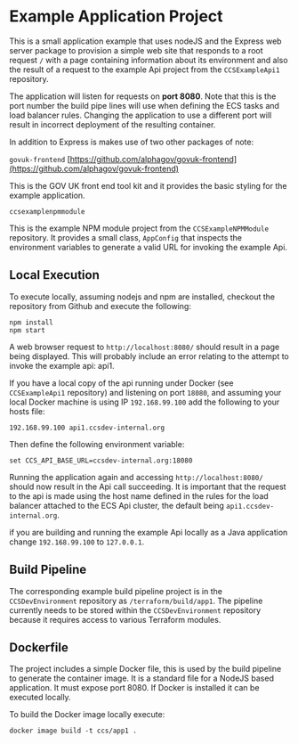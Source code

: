 # Example Application Project #

This is a small application example that uses nodeJS and the Express web server package to provision a simple web site that responds to a root request `/` with a page containing information about its environment and also the result of a request to the example Api project from the `CCSExampleApi1` repository.

The application will listen for requests on **port 8080**. Note that this is the port number the build pipe lines will use when defining the ECS tasks and load balancer rules. Changing the application to use a different port will result in incorrect deployment of the resulting container.

In addition to Express is makes use of two other packages of note:

`govuk-frontend` [https://github.com/alphagov/govuk-frontend](https://github.com/alphagov/govuk-frontend)

This is the GOV UK front end tool kit and it provides the basic styling for the example application.

`ccsexamplenpmmodule`

This is the example NPM module project from the `CCSExampleNPMModule` repository. It provides a small class, `AppConfig` that inspects the environment variables to generate a valid URL for invoking the example Api.

## Local Execution ##
To execute locally, assuming nodejs and npm are installed, checkout the repository from Github and execute the following:

```
npm install
npm start
```

A web browser request to `http://localhost:8080/` should result in a page being displayed. This will probably include an error relating to the attempt to invoke the example api: api1.

If you have a local copy of the api running under Docker (see `CCSExampleApi1` repository) and listening on port `18080`, and assuming your local Docker machine is using IP `192.168.99.100` add the following to your hosts file:

`192.168.99.100 api1.ccsdev-internal.org`

Then define the following environment variable:

`set CCS_API_BASE_URL=ccsdev-internal.org:18080`

Running the application again and accessing `http://localhost:8080/` should now result in the Api call succeeding. It is important that the request to the api is made using the host name defined in the rules for the load balancer attached to the ECS Api cluster, the default being `api1.ccsdev-internal.org`.

if you are building and running the example Api locally as a Java application change `192.168.99.100` to `127.0.0.1`.

## Build Pipeline ##
The corresponding example build pipeline project is in the `CCSDevEnvironment` repository as `/terraform/build/app1`. The pipeline currently needs to be stored within the `CCSDevEnvironment` repository because it requires access to various Terraform modules.

## Dockerfile ##
The project includes a simple Docker file, this is used by the build pipeline to generate the container image. It is a standard file for a NodeJS based application. It must expose port 8080. If Docker is installed it can be executed locally.

To build the Docker image locally execute:

`docker image build -t ccs/app1 .`



 
